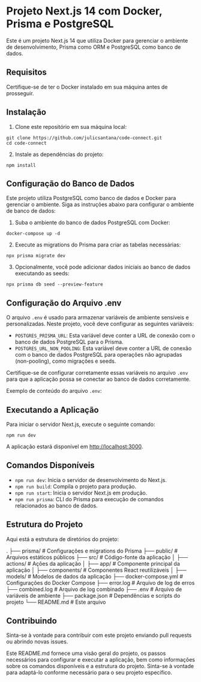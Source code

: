 # Projeto Next.js 14 com Docker, Prisma e PostgreSQL

Este é um projeto Next.js 14 que utiliza Docker para gerenciar o ambiente de desenvolvimento, Prisma como ORM e PostgreSQL como banco de dados.

## Requisitos

Certifique-se de ter o Docker instalado em sua máquina antes de prosseguir.

## Instalação

1. Clone este repositório em sua máquina local:

```
git clone https://github.com/julicsantana/code-connect.git
cd code-connect
```

2. Instale as dependências do projeto:

```
npm install
```

## Configuração do Banco de Dados

Este projeto utiliza PostgreSQL como banco de dados e Docker para gerenciar o ambiente. Siga as instruções abaixo para configurar o ambiente de banco de dados:

1. Suba o ambiente do banco de dados PostgreSQL com Docker:

```
docker-compose up -d
```

2. Execute as migrations do Prisma para criar as tabelas necessárias:

```
npx prisma migrate dev
```

3. Opcionalmente, você pode adicionar dados iniciais ao banco de dados executando as seeds:

```
npx prisma db seed --preview-feature
```

## Configuração do Arquivo .env

O arquivo `.env` é usado para armazenar variáveis de ambiente sensíveis e personalizadas. Neste projeto, você deve configurar as seguintes variáveis:

- `POSTGRES_PRISMA_URL`: Esta variável deve conter a URL de conexão com o banco de dados PostgreSQL para o Prisma.
- `POSTGRES_URL_NON_POOLING`: Esta variável deve conter a URL de conexão com o banco de dados PostgreSQL para operações não agrupadas (non-pooling), como migrações e seeds.

Certifique-se de configurar corretamente essas variáveis no arquivo `.env` para que a aplicação possa se conectar ao banco de dados corretamente.

Exemplo de conteúdo do arquivo `.env`:

## Executando a Aplicação

Para iniciar o servidor Next.js, execute o seguinte comando:

```
npm run dev
```

A aplicação estará disponível em [http://localhost:3000](http://localhost:3000).

## Comandos Disponíveis

- `npm run dev`: Inicia o servidor de desenvolvimento do Next.js.
- `npm run build`: Compila o projeto para produção.
- `npm run start`: Inicia o servidor Next.js em produção.
- `npm run prisma`: CLI do Prisma para execução de comandos relacionados ao banco de dados.

## Estrutura do Projeto

Aqui está a estrutura de diretórios do projeto:

.
├── prisma/ # Configurações e migrations do Prisma
├── public/ # Arquivos estáticos públicos
├── src/ # Código-fonte da aplicação
│ ├── actions/ # Ações da aplicação
│ ├── app/ # Componente principal da aplicação
│ ├── components/ # Componentes React reutilizáveis
│ ├── models/ # Modelos de dados da aplicação
├── docker-compose.yml # Configurações do Docker Compose
├── error.log # Arquivo de log de erros
├── combined.log # Arquivo de log combinado
├── .env # Arquivo de variáveis de ambiente
├── package.json # Dependências e scripts do projeto
└── README.md # Este arquivo

## Contribuindo

Sinta-se à vontade para contribuir com este projeto enviando pull requests ou abrindo novas issues.

Este README.md fornece uma visão geral do projeto, os passos necessários para configurar e executar a aplicação, bem como informações sobre os comandos disponíveis e a estrutura do projeto. Sinta-se à vontade para adaptá-lo conforme necessário para o seu projeto específico.

